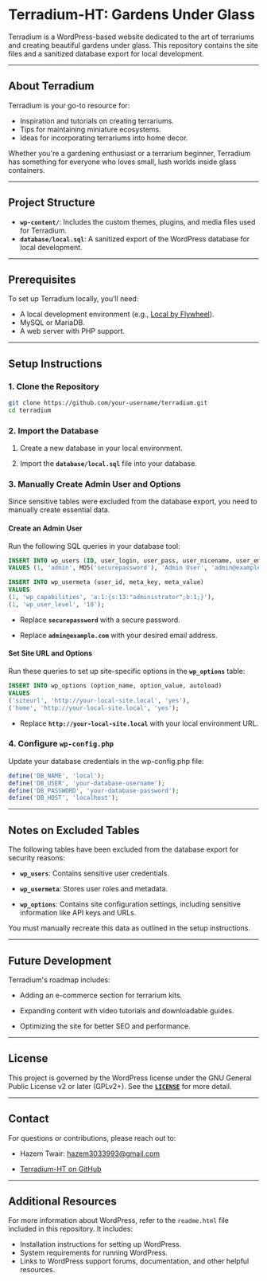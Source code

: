 # Terradium-HT: Gardens Under Glass

Terradium is a WordPress-based website dedicated to the art of terrariums and creating beautiful gardens under glass. This repository contains the site files and a sanitized database export for local development.

---

## About Terradium

Terradium is your go-to resource for:
- Inspiration and tutorials on creating terrariums.
- Tips for maintaining miniature ecosystems.
- Ideas for incorporating terrariums into home decor.

Whether you're a gardening enthusiast or a terrarium beginner, Terradium has something for everyone who loves small, lush worlds inside glass containers.

---

## Project Structure

- **`wp-content/`**: Includes the custom themes, plugins, and media files used for Terradium.
- **`database/local.sql`**: A sanitized export of the WordPress database for local development.

---

## Prerequisites

To set up Terradium locally, you’ll need:
- A local development environment (e.g., [Local by Flywheel](https://localwp.com/)).
- MySQL or MariaDB.
- A web server with PHP support.

---

## Setup Instructions

### 1. Clone the Repository
```bash
git clone https://github.com/your-username/terradium.git
cd terradium
```

### 2. Import the Database  

1. Create a new database in your local environment.

2. Import the **`database/local.sql`** file into your database.

### 3. Manually Create Admin User and Options
Since sensitive tables were excluded from the database export, you need to manually create essential data.

#### Create an Admin User
Run the following SQL queries in your database tool:

```sql
INSERT INTO wp_users (ID, user_login, user_pass, user_nicename, user_email, user_status)
VALUES (1, 'admin', MD5('securepassword'), 'Admin User', 'admin@example.com', 0);

INSERT INTO wp_usermeta (user_id, meta_key, meta_value)
VALUES 
(1, 'wp_capabilities', 'a:1:{s:13:"administrator";b:1;}'),
(1, 'wp_user_level', '10');
```

- Replace **`securepassword`** with a secure password.

- Replace **`admin@example.com`** with your desired email address.

#### Set Site URL and Options
Run these queries to set up site-specific options in the **`wp_options`** table:

```sql
INSERT INTO wp_options (option_name, option_value, autoload)
VALUES 
('siteurl', 'http://your-local-site.local', 'yes'),
('home', 'http://your-local-site.local', 'yes');
```

- Replace **`http://your-local-site.local`** with your local environment URL.

### 4. Configure **`wp-config.php`**
Update your database credentials in the wp-config.php file:

```php
define('DB_NAME', 'local');
define('DB_USER', 'your-database-username');
define('DB_PASSWORD', 'your-database-password');
define('DB_HOST', 'localhost');
```

---

## Notes on Excluded Tables
The following tables have been excluded from the database export for security reasons:

- **`wp_users`**: Contains sensitive user credentials.

- **`wp_usermeta`**: Stores user roles and metadata.

- **`wp_options`**: Contains site configuration settings, including sensitive information like API keys and URLs.

You must manually recreate this data as outlined in the setup instructions.

---

## Future Development
Terradium's roadmap includes:

- Adding an e-commerce section for terrarium kits.

- Expanding content with video tutorials and downloadable guides.

- Optimizing the site for better SEO and performance.

---

## License

This project is governed by the WordPress license under the GNU General Public License v2 or later (GPLv2+). See the [**`LICENSE`**](license.txt) for more detail.


---

## Contact
For questions or contributions, please reach out to:

- Hazem Twair: hazem3033993@gmail.com

- [Terradium-HT on GitHub](https://github.com/ht-wordpress/terradium-ht)

---

## Additional Resources

For more information about WordPress, refer to the `readme.html` file included in this repository. It includes:
- Installation instructions for setting up WordPress.
- System requirements for running WordPress.
- Links to WordPress support forums, documentation, and other helpful resources.


